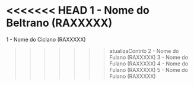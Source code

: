 <<<<<<< HEAD
1 - Nome do Beltrano (RAXXXXX)
=======
1 - Nome do Ciclano (RAXXXXX)
>>>>>>> atualizaContrib
2 - Nome do Fulano  (RAXXXXX)
3 - Nome do Fulano  (RAXXXXX)
4 - Nome do Fulano  (RAXXXXX)
5 - Nome do Fulano  (RAXXXXX)